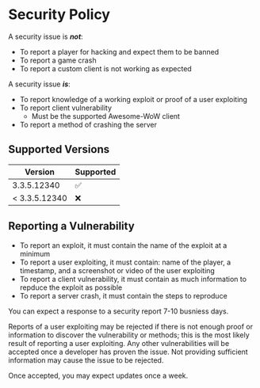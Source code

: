 # Security Policy

A security issue is ***not***:
- To report a player for hacking and expect them to be banned
- To report a game crash
- To report a custom client is not working as expected

A security issue ***is***:
- To report knowledge of a working exploit or proof of a user exploiting
- To report client vulnerability
    - Must be the supported Awesome-WoW client
- To report a method of crashing the server

## Supported Versions

| Version | Supported          |
| ------- | ------------------ |
| 3.3.5.12340   | :white_check_mark: |
| < 3.3.5.12340   | :x:                |

## Reporting a Vulnerability

- To report an exploit, it must contain the name of the exploit at a minimum
- To report a user exploiting, it must contain: name of the player, a timestamp, and a screenshot or video of the user exploiting
- To report a client vulnerability, it must contain as much information to repduce the exploit as possible
- To report a server crash, it must contain the steps to reproduce

You can expect a response to a security report 7-10 busniess days.  

Reports of a user exploiting may be rejected if there is not enough proof or information to discover the vulnerability or methods; this is the most likely result of reporting a user exploiting. Any other vulnerabilities will be accepted once a developer has proven the issue.  Not providing sufficient information may cause the issue to be rejected.

Once accepted, you may expect updates once a week.
